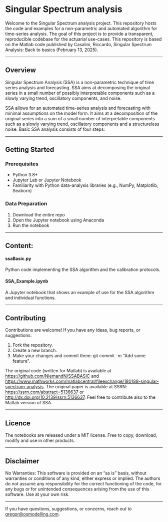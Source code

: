 # Singular Spectrum analysis

Welcome to the Singular Spectrum analysis project. This repository hosts the code and examples for a non-parametric and automated algorithm for time-series analysis. The goal of this project is to provide a transparent, reproducible codebase for the actuarial use-cases. This repository is based on the Matlab code published by Casalini, Riccardo, Singular Spectrum Analysis: Back to basics (February 13, 2025).

________________________________________
## Overview
Singular Spectrum Analysis (SSA) is a non-parametric technique of time series analysis and forecasting. SSA aims at decomposing the original series in a small number of possibly interpretable components such as a slowly varying trend, oscillatory components, and noise. 

SSA allows for an automated time-series analysis and forecasting with minimal assumptions on the model form. It aims at a decomposition of the original series into a sum of a small number of interpretable components such as a slowly varying trend, oscillatory components and a structureless noise. 
Basic SSA analysis consists of four steps:

________________________________________
## Getting Started
### Prerequisites
 - Python 3.8+
 - Jupyter Lab or Jupyter Notebook
 - Familiarity with Python data-analysis libraries (e.g., NumPy, Matplotlib, Seaborn)

### Data Preparation
 1) Download the entire repo
 2) Open the Jupyter notebook using Anaconda
 3) Run the notebook

________________________________________
## Content:
#### ssaBasic.py
Python code implementing the SSA algorithm and the calibration protocols.

#### SSA_Example.ipynb
A Jupyter notebook that shows an example of use for the SSA algorithm and individual functions.

________________________________________
## Contributing
Contributions are welcome! If you have any ideas, bug reports, or suggestions:
1.	Fork the repository.
2.	Create a new branch.
3.	Make your changes and commit them: git commit -m "Add some feature".

The original code (written for Matlab) is available at https://github.com/NiemandN/SSABASIC and https://www.mathworks.com/matlabcentral/fileexchange/180188-singular-spectrum-analysis. The original paper is available at SSRN: https://ssrn.com/abstract=5136637 or http://dx.doi.org/10.2139/ssrn.5136637. Feel free to contribute also to the Matlab version of SSA.

________________________________________
## Licence
The notebooks are released under a MIT license. Free to copy, download, modify and use in other products. 
________________________________________
## Disclaimer
No Warranties: This software is provided on an “as is” basis, without warranties or conditions of any kind, either express or implied. The authors do not assume any responsibility for the correct functioning of the code, for any bugs or for unintended consequences arising from the use of this software. Use at your own risk.
________________________________________
If you have questions, suggestions, or concerns, reach out to gregor@osmodelling.com.
